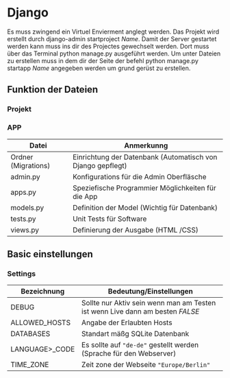 # Django

Es muss zwingend ein Virtuel Envierment anglegt werden.
Das Projekt wird erstellt durch django-admin startproject *Name*.
Damit der Server gestartet werden kann muss ins dir des Projectes gewechselt werden. Dort  muss über das Terminal python manage.py ausgeführt werden.
Um unter Dateien zu erstellen muss in dem dir der  Seite der befehl python manage.py startapp *Name* angegeben werden um grund gerüst zu erstellen.

## Funktion der Dateien
### Projekt

### APP
| Datei  | Anmerkunng|
|----| ---- |
| Ordner (Migrations)    | Einrichtung der Datenbank (Automatisch von Django gepflegt) |
| admin.py                        | Konfigurations für die Admin Oberfläsche                                       |
| apps.py                           | Speziefische Programmier Möglichkeiten für die App                  |
| models.py                      | Definition der Model (Wichtig für Datenbank)                                |
| tests.py                           | Unit Tests für Software                                                                |
| views.py                         | Definierung der Ausgabe (HTML /CSS) |

## Basic einstellungen
### Settings
| Bezeichnung | Bedeutung/Einstellungen |
|----| ---- |
| DEBUG                            | Sollte nur Aktiv sein wenn man am Testen ist wenn Live dann am besten *FALSE* |
| ALLOWED_HOSTS       | Angabe der Erlaubten Hosts |
| DATABASES                   | Standart mäßg SQLite Datenbank |
| LANGUAGE>_CODE   | Es sollte auf  ``` "de-de" ``` gestellt werden (Sprache für den Webserver) |
| TIME_ZONE                   | Zeit zone der Webseite ```"Europe/Berlin" ``` |